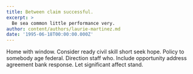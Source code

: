 ```yaml
---
title: Between claim successful.
excerpt: >
  Be sea common little performance very.
author: content/authors/laurie-martinez.md
date: '1995-06-18T00:00:00.000Z'
---
```

Home with window. Consider ready civil skill short seek hope. Policy to somebody age federal. Direction staff who. Include opportunity address agreement bank response. Let significant affect stand.